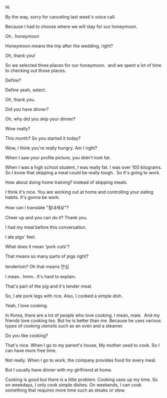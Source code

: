Hi

By the way, sorry for canceling last week's voice call. 

Because I had to choose where we will stay for our honeymoon.

Oh.. honeymoon 

Honeymoon means the trip after the wedding, right? 

Oh, thank you!

So we selected three places for our honeymoon. 
and we spent a lot of time to checking out those places.

Define? 

Define yeah, select.

Oh, thank you.

Did you have dinner?

Oh, why did you skip your dinner?

Wow really?

This month? So you started it today? 

Wow, I think you're really hungry. Am I right?

When I saw your profile picture, you didn't look fat.

When I was a high school student, I was really fat. I was over 100 kilograms. So I know that skipping a meal could be really tough. 
So It's going to work.

How about doing home training? instead of skipping meals.

I think it's nice. You are working out at home and controlling your eating habits. It's gonna be work.

How can I translate "힘내세요"?

Cheer up and you can do it? Thank you.

I had my meal before this conversation.

I ate pigs' feet. 

What does it mean 'pork cuts'?

That means so many parts of pigs right?

tenderloin? Oh that means 안심

I mean.. hmm.. It's hard to explain.

That's part of the pig and it's tender meat.

So, I ate pork legs with rice. Also, I cooked a simple dish.

Yeah, I love cooking.

In Korea, there are a lot of people who love cooking. I mean, male. 
And my friends love cooking too.
But he is better than me. Because he uses various types of cooking utensils such as an oven and a steamer.

Do you like cooking?

That's nice. When I go to my parent's house, My mother used to cook. So I can have more free time. 

Not really. When I go to work, the company provides food for every meal.

But I usually have dinner with my girlfriend at home. 

Cooking is good but there is a little problem.
Cooking uses up my time. So on weekdays, I only cook simple dishes. On weekends, I can cook something that requires more time such as steaks or stew.

